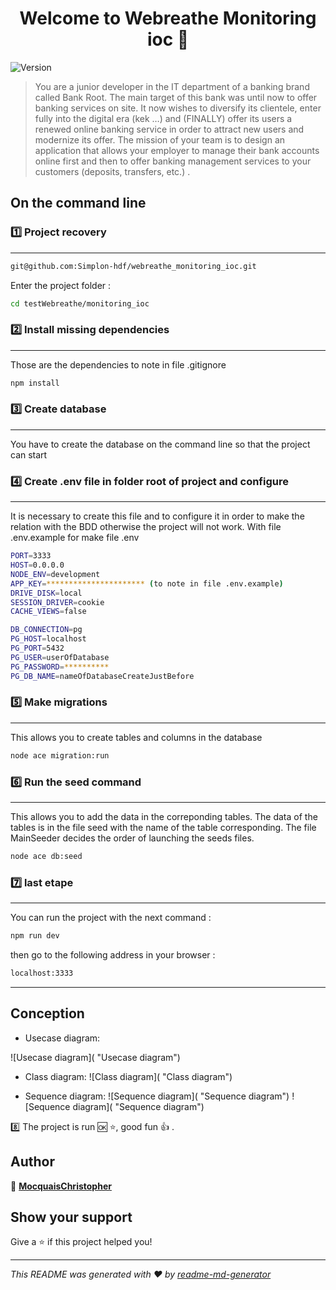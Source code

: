 <h1 align="center">Welcome to Webreathe Monitoring ioc 👋</h1>
<p>
  <img alt="Version" src="https://img.shields.io/badge/version-1.0.0-blue.svg?cacheSeconds=2592000" />
</p>

> You are a junior developer in the IT department of a banking brand called Bank Root.
> The main target of this bank was until now to offer banking services on site.
> It now wishes to diversify its clientele, enter fully into the digital era (kek …) and (FINALLY) offer its users a renewed online banking service in order to 
> attract new users and modernize its offer.
> The mission of your team is to design an application that allows your employer to manage their bank accounts online first and then to offer banking management 
> services to your customers (deposits, transfers, etc.) .

## On the command line

### 1️⃣ Project recovery
------
```sh
git@github.com:Simplon-hdf/webreathe_monitoring_ioc.git
```
Enter the project folder : 
```sh
cd testWebreathe/monitoring_ioc
```

### 2️⃣ Install missing dependencies
------
Those are the dependencies to note in file .gitignore

```sh
npm install
```

### 3️⃣ Create database 
------
You have to create the database on the command line so that the project can start

### 4️⃣ Create .env file in folder root of project and configure
------
It is necessary to create this file and to configure it in order to make the relation with the BDD otherwise the project will not work.
With file .env.example for make file .env

```sh
PORT=3333
HOST=0.0.0.0
NODE_ENV=development
APP_KEY=********************** (to note in file .env.example)
DRIVE_DISK=local
SESSION_DRIVER=cookie
CACHE_VIEWS=false

DB_CONNECTION=pg
PG_HOST=localhost
PG_PORT=5432
PG_USER=userOfDatabase
PG_PASSWORD=**********
PG_DB_NAME=nameOfDatabaseCreateJustBefore
```



### 5️⃣ Make migrations 
------

This allows you to create tables and columns in the database

```sh
node ace migration:run

```
### 6️⃣ Run the seed command
------

This allows you to add the data in the correponding tables.
The data of the tables is in the file seed with the name of the table corresponding.
The file MainSeeder decides the order of launching the seeds files.
```sh
node ace db:seed
```
### 7️⃣ last etape
------

You can run the project with the next command :

```sh
npm run dev
```
then go to the following address in your browser :

```sh
localhost:3333
```
------



## Conception

  * Usecase diagram: 
  
  ![Usecase diagram]( "Usecase diagram")

  * Class diagram:
  ![Class diagram]( "Class diagram")

  * Sequence diagram:
  ![Sequence diagram]( "Sequence diagram")
  ![Sequence diagram]( "Sequence diagram")


  8️⃣ The project is run 🆗 ⭐, good fun 👍 .


## Author

👤 [**MocquaisChristopher**](https://github.com/mocquaischristopher) 


## Show your support

Give a ⭐️ if this project helped you!

***
_This README was generated with ❤️ by [readme-md-generator](https://github.com/kefranabg/readme-md-generator)_
